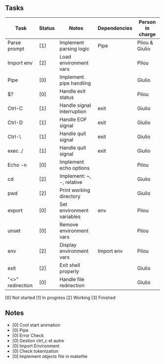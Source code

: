 ## Tasks

| Task                | Status | Notes                     | Dependencies		|	Person in charge
|---------------------|--------|---------------------------|--------------------|---------------------
| Parse prompt        | [1]    | Implement parsing logic   |	Pipe			| Pilou & Giulio	|
| Import env          | [2]    | Load environment vars     |					| Pilou				|
| Pipe                | [0]    | Implement pipe handling   |					| Giulio			|
| $?                  | [0]    | Handle exit status        |					| Pilou				|
| Ctrl-C              | [1]    | Handle signal interruption|	exit			| Giulio			|
| Ctrl-D              | [1]    | Handle EOF signal         |	exit			| Giulio			|
| Ctrl-\              | [1]    | Handle quit signal        |	exit			| Giulio			|
| exec ./             | [1]    | Handle quit signal        |	exit			| Giulio			|
| Echo -n             | [0]    | Implement echo options    |					| Pilou				|
| cd                  | [2]    | Implement: ~, -, relative |					| Giulio			|
| pwd                 | [2]    | Print working directory   |					| Giulio			|
| export              | [0]    | Set environment variables |	env				| Pilou				|
| unset               | [0]    | Remove environment vars   |					| Pilou				|
| env                 | [2]    | Display environment vars  |	Import env		| Pilou				|
| exit                | [2]    | Exit shell properly       |					| Giulio			|
| "<>" redirection    | [0]    | Handle file redirection   | 					| Giulio			|

[0] Not started
[1] In progress
[2] Working
[3] Finished

## Notes

- [0] Cool start animation
- [0] Pipe
- [0] Error Check
- [0] Gestion ctrl_c et autre
- [0] Import Environment
- [0] Check tokenization
- [0] Implement objects file in makefile
